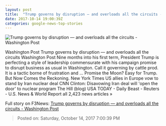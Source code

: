 ```yaml
---
layout: post
title:  "Trump governs by disruption — and overloads all the circuits - Washington Post"
date: 2017-10-14 19:00:39Z
categories: google-news-top-stories
---
```


![Trump governs by disruption — and overloads all the circuits - Washington Post](https://img.washingtonpost.com/rf/image_1484w/2010-2019/WashingtonPost/2017/10/14/National-Politics/Images/Botsford171013Trump20990.JPG?t=20170517)

Washington Post Trump governs by disruption — and overloads all the circuits Washington Post Nine months into his first term, President Trump is perfecting a style of leadership commensurate with his campaign promise to disrupt business as usual in Washington. Call it governing by cattle prod. It is a tactic borne of frustration and ... Promise the Moon? Easy for Trump. But Now Comes the Reckoning. New York Times US allies in Europe vow to stand by Iran nuclear deal CNN Clinton: Disavowing Iran deal will 'open the door' to nuclear program The Hill (blog) USA TODAY - Daily Beast - Reuters - U.S. News & World Report all 2,423 news articles »


Full story on F3News: [Trump governs by disruption — and overloads all the circuits - Washington Post](http://www.f3nws.com/n/qnvThG)

> Posted on: Saturday, October 14, 2017 7:00:39 PM
